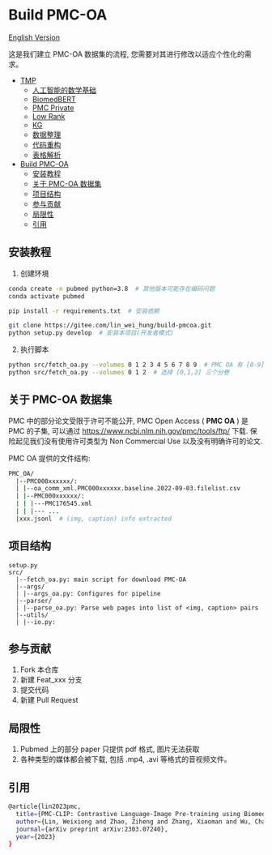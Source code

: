 # Build PMC-OA

[English Version](./README.md)

这是我们建立 PMC-OA 数据集的流程, 您需要对其进行修改以适应个性化的需求。

- [TMP](#tmp)
  - [人工智能的数学基础](#人工智能的数学基础)
  - [BiomedBERT](#biomedbert)
  - [PMC Private](#pmc-private)
  - [Low Rank](#low-rank)
  - [KG](#kg)
  - [数据整理](#数据整理)
  - [代码重构](#代码重构)
  - [表格解析](#表格解析)
- [Build PMC-OA](#build-pmc-oa)
  - [安装教程](#安装教程)
  - [关于 PMC-OA 数据集](#关于-pmc-oa-数据集)
  - [项目结构](#项目结构)
  - [参与贡献](#参与贡献)
  - [局限性](#局限性)
  - [引用](#引用)


## 安装教程

1. 创建环境
```bash
conda create -n pubmed python=3.8  # 其他版本可能存在编码问题
conda activate pubmed

pip install -r requirements.txt  # 安装依赖

git clone https://gitee.com/lin_wei_hung/build-pmcoa.git
python setup.py develop  # 安装本项目(开发者模式)
```

2. 执行脚本

```bash
python src/fetch_oa.py --volumes 0 1 2 3 4 5 6 7 8 9  # PMC OA 有 [0-9] 十个分卷可以选
python src/fetch_oa.py --volumes 0 1 2  # 选择 [0,1,2] 三个分卷
```

## 关于 PMC-OA 数据集

PMC 中的部分论文受限于许可不能公开, PMC Open Access ( **PMC OA** ) 是 PMC 的子集, 可以通过 https://www.ncbi.nlm.nih.gov/pmc/tools/ftp/ 下载.
保险起见我们没有使用许可类型为 Non Commercial Use 以及没有明确许可的论文.

PMC OA 提供的文件结构:
```bash
PMC_OA/
  |--PMC000xxxxxx/:
  | |--oa_comm_xml.PMC000xxxxxx.baseline.2022-09-03.filelist.csv
  | |--PMC000xxxxxx/:
  | | |---PMC176545.xml
  | | |--- ...
  |xxx.jsonl  # (img, caption) info extracted
```

## 项目结构
```
setup.py
src/
  |--fetch_oa.py: main script for download PMC-OA
  |--args/
  | |--args_oa.py: Configures for pipeline
  |--parser/
  | |--parse_oa.py: Parse web pages into list of <img, caption> pairs
  |--utils/
  | |--io.py: 
```

## 参与贡献

1.  Fork 本仓库
2.  新建 Feat_xxx 分支
3.  提交代码
4.  新建 Pull Request


## 局限性
1. Pubmed 上的部分 paper 只提供 pdf 格式, 图片无法获取
2. 各种类型的媒体都会被下载, 包括 .mp4, .avi 等格式的音视频文件。

<!-- 2. url 中指定页面的显示格式: https://www.ncbi.nlm.nih.gov/pmc/articles/PMC176545/?report=classic -->


## 引用

```bash
@article{lin2023pmc,
  title={PMC-CLIP: Contrastive Language-Image Pre-training using Biomedical Documents},
  author={Lin, Weixiong and Zhao, Ziheng and Zhang, Xiaoman and Wu, Chaoyi and Zhang, Ya and Wang, Yanfeng and Xie, Weidi},
  journal={arXiv preprint arXiv:2303.07240},
  year={2023}
}
```
